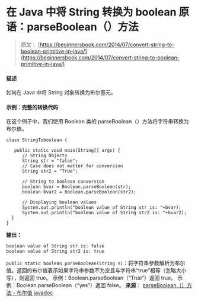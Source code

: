 # 在 Java 中将 String 转换为 boolean 原语：parseBoolean（）方法

> 原文： [https://beginnersbook.com/2014/07/convert-string-to-boolean-primitive-in-java/](https://beginnersbook.com/2014/07/convert-string-to-boolean-primitive-in-java/)

#### 描述

如何在 Java 中将 String 对象转换为布尔基元。

#### 示例：完整的转换代码

在这个例子中，我们使用 Boolean 类的 parseBoolean（）方法将字符串转换为布尔值。

```
class StringToboolean {

   public static void main(String[] args) {
      // String Objects
      String str = "false";
      // Case does not matter for conversion
      String str2 = "TrUe";

      // String to boolean conversion
      boolean bvar = Boolean.parseBoolean(str);
      boolean bvar2 = Boolean.parseBoolean(str2);

      // Displaying boolean values
      System.out.println("boolean value of String str is: "+bvar);
      System.out.println("boolean value of String str2 is: "+bvar2);
  }  
}
```

**输出：**

```
boolean value of String str is: false
boolean value of String str2 is: true
```

`public static boolean parseBoolean(String s)`：将字符串参数解析为布尔值。返回的布尔值表示如果字符串参数不为空且与字符串“true”相等（忽略大小写），则返回 true。
示例：Boolean.parseBoolean（“True”）返回 true。
示例：Boolean.parseBoolean（“yes”）返回 false。
**来源**： [parseBoolean（）方法 - 布尔值 javadoc](https://docs.oracle.com/javase/7/docs/api/java/lang/Boolean.html#parseBoolean(java.lang.String))